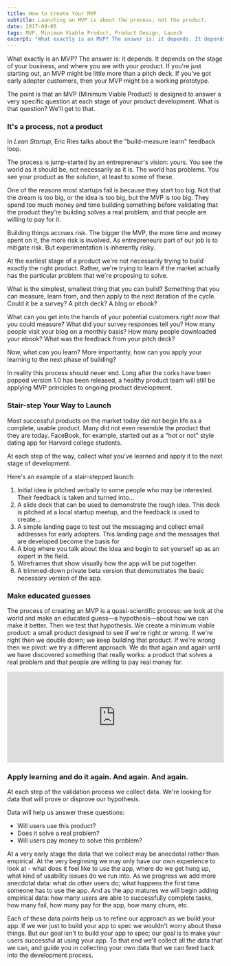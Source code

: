```yaml
---
title: How to Create Your MVP
subtitle: Launching an MVP is about the process, not the product.
date: 2017-09-05
tags: MVP, Minimum Viable Product, Product Design, Launch
excerpt: "What exactly is an MVP? The answer is: it depends. It depends on the stage of your business, and where you are with your product."
---
```


What exactly is an MVP? The answer is: it depends. It depends on the stage of your business, and where you are with your product. If you're just starting out, an MVP might be little more than a pitch deck. If you've got early adopter customers, then your MVP might be a working prototype.

The point is that an MVP (Minimum Viable Product) is designed to answer a very specific question at each stage of your product development. What is that question? We'll get to that.

### It's a process, not a product

In _Lean Startup_, Eric Ries talks about the "build-measure learn" feedback loop.

The process is jump-started by an entrepreneur's vision: yours. You see the world as it should be, not necessarily as it is. The world has problems. You see your product as the solution, at least to some of these.

One of the reasons most startups fail is because they start too big. Not that the dream is too big, or the idea is too big, but the MVP is too big. They spend too much money and time building something before validating that the product they're building solves a real problem, and that people are willing to pay for it.

Building things accrues risk. The bigger the MVP, the more time and money spent on it, the more risk is involved. As entrepreneurs part of our job is to mitigate risk. But experimentation is inherently risky.

At the earliest stage of a product we're not necessarily trying to build exactly the right product. Rather, we're trying to learn if the market actually has the particular problem that we're proposing to solve.

What is the simplest, smallest thing that you can build? Something that you can measure, learn from, and then apply to the next iteration of the cycle. Could it be a survey? A pitch deck? A blog or ebook?

What can you get into the hands of your potential customers _right now_ that you could measure? What did your survey responses tell you? How many people visit your blog on a monthly basis? How many people downloaded your ebook? What was the feedback from your pitch deck?

Now, what can you learn? More importantly, how can you apply your learning to the next phase of building?

In reality this process should never end. Long after the corks have been popped version 1.0 has been released, a healthy product team will still be applying MVP principles to ongoing product development.

### Stair-step Your Way to Launch

Most successful products on the market today did not begin life as a complete, usable product. Many did not even resemble the product that they are today. FaceBook, for example, started out as a "hot or not" style dating app for Harvard college students.

At each step of the way, collect what you've learned and apply it to the next stage of development.

Here's an example of a stair-stepped launch:

1. Initial idea is pitched verbally to some people who may be interested. Their feedback is taken and turned into...
2. A slide deck that can be used to demonstrate the rough idea. This deck is pitched at a local startup meetup, and the feedback is used to create...
3. A simple landing page to test out the messaging and collect email addresses for early adopters. This landing page and the messages that are developed become the basis for
4. A blog where you talk about the idea and begin to set yourself up as an expert in the field.
5. Wireframes that show visually how the app will be put together.
6. A trimmed-down private beta version that demonstrates the basic necessary version of the app.

### Make educated guesses

The process of creating an MVP is a quasi-scientific process: we look at the world and make an educated guess—a hypothesis—about how we can make it better. Then we test that hypothesis. We create a minimum viable product: a small product designed to see if we're right or wrong. If we're right then we double down; we keep building that product. If we're wrong then we pivot: we try a different approach. We do that again and again until we have discovered something that really works: a product that solves a real problem and that people are willing to pay real money for.

<div style="width: 100%; position: relative;">
  <iframe scrolling="no" width="100%" height="211" frameborder="0" border="no" src="https://contentupgrade.me/PrJGqd8y.html?ref="></iframe>
</div>

### Apply learning and do it again. And again. And again.

At each step of the validation process we collect data. We're looking for data that will prove or disprove our hypothesis.

Data will help us answer these questions:

- Will users use this product?
- Does it solve a real problem?
- Will users pay money to solve this problem?

At a very early stage the data that we collect may be anecdotal rather than empirical. At the very beginning we may only have our own experience to look at - what does it feel like to use the app, where do we get hung up, what kind of usability issues do we run into. As we progress we add more anecdotal data: what do other users do; what happens the first time someone has to use the app. And as the app matures we will begin adding empirical data: how many users are able to successfully complete tasks, how many fail, how many pay for the app, how many churn, etc.

Each of these data points help us to refine our approach as we build your app. If we wer just to build your app to spec we wouldn't worry about these things. But our goal isn't to build your app to spec; our goal is to make your users successful at using your app. To that end we'll collect all the data that we can, and guide you in collecting your own data that we can feed back into the development process.
